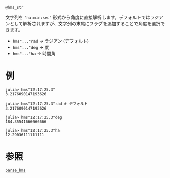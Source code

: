 ```
@hms_str
```

文字列を `"ha:min:sec"` 形式から角度に直接解析します。デフォルトではラジアンとして解析されますが、文字列の末尾にフラグを追加することで角度を選択できます。

  * `hms"..."rad` -> ラジアン (デフォルト)
  * `hms"..."deg` -> 度
  * `hms"..."ha` -> 時間角

# 例

```jldoctest
julia> hms"12:17:25.3"
3.2176090147193626

julia> hms"12:17:25.3"rad # デフォルト
3.2176090147193626

julia> hms"12:17:25.3"deg
184.35541666666666

julia> hms"12:17:25.3"ha
12.29036111111111
```

# 参照

[`parse_hms`](@ref)

